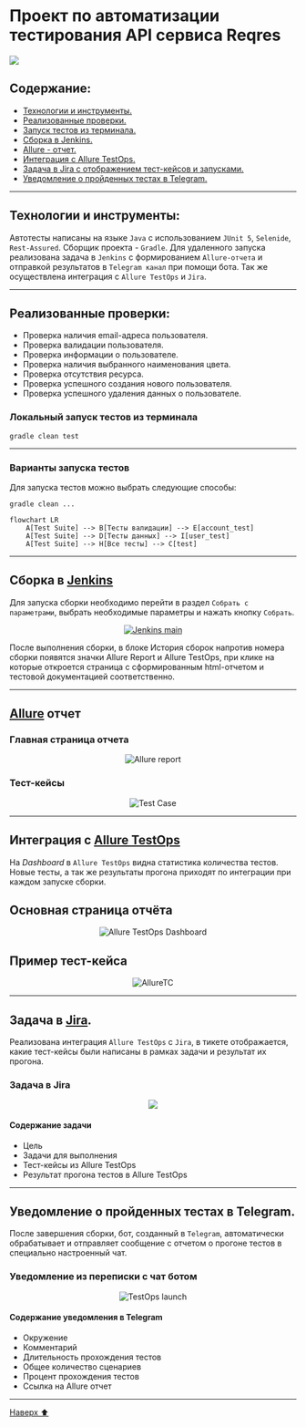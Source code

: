 # Проект по автоматизации тестирования API сервиса Reqres
<img  src="media/logo/reqresin.jpg">

## Содержание:

<a id="наверх"></a>
- <a href="#tools"> Технологии и инструменты.</a>
- <a href="#checking"> Реализованные проверки.</a>
- <a href="#console"> Запуск тестов из терминала.</a>
- <a href="#jenkins"> Сборка в Jenkins.</a>
- <a href="#allureReport"> Allure - отчет.</a>
- <a href="#allure"> Интеграция с Allure TestOps.</a>
- <a href="#jira"> Задача в Jira с отображением тест-кейсов и запусками.</a>  
- <a href="#tg"> Уведомление о пройденных тестах в Telegram.</a>
---

<a id="tools"></a>
## Технологии и инструменты:

Автотесты написаны на языке `Java` с использованием `JUnit 5`, `Selenide`, `Rest-Assured`. Сборщик проекта - `Gradle`. Для удаленного запуска реализована задача в `Jenkins` с формированием `Allure-отчета` и
отправкой результатов в `Telegram канал` при помощи бота. Так же осуществлена интеграция с `Allure TestOps` и `Jira`.

---

<a id="checking"></a>
## Реализованные проверки:

- Проверка наличия email-адреса пользователя.
- Проверка валидации пользователя.
- Проверка информации о пользователе.
- Проверка наличия выбранного наименования цвета.
- Проверка отсутствия ресурса.
- Проверка успешного создания нового пользователя.
- Проверка успешного удаления данных о пользователе.


<a id="console"></a>
### Локальный запуск тестов из терминала
`gradle clean test`

---

### Варианты запуска тестов

Для запуска тестов можно выбрать следующие способы:

`gradle clean ...`
```mermaid
flowchart LR
    A[Test Suite] --> B[Тесты валидации] --> E[account_test]
    A[Test Suite] --> D[Тесты данных] --> I[user_test]
    A[Test Suite] --> H[Все тесты] --> C[test]
```
---

<a id="jenkins"></a>
## Сборка в <a target="_blank" href="https://jenkins.autotests.cloud/job/VeberApiDiplom/"> Jenkins </a>
Для запуска сборки необходимо перейти в раздел <code>Собрать с параметрами</code>, выбрать необходимые параметры и нажать кнопку <code>Собрать</code>.
<p align="center">
<a href="https://jenkins.autotests.cloud/job/VeberApiDiplom/"><img src="media/screenshots/jenkins.png" alt="Jenkins main"/></a>
</p>
После выполнения сборки, в блоке История сборок напротив номера сборки появятся значки Allure Report и Allure TestOps, при клике на которые откроется страница с сформированным html-отчетом и тестовой документацией соответственно.

---
<a id="allureReport"></a>
## [Allure](https://jenkins.autotests.cloud/job/VeberApiDiplom/allure/) отчет

### Главная страница отчета

<p align="center">
<img src="media/screenshots/allure main.png" alt="Allure report">
</p>

### Тест-кейсы

<p align="center">
<img src="media/screenshots/alluresuites.png" alt="Test Case">
</p>

---
<a id="allure"></a>
## Интеграция с <a target="_blank" href="https://allure.autotests.cloud/project/4287/dashboards">Allure TestOps</a>
На *Dashboard* в <code>Allure TestOps</code> видна статистика количества тестов. Новые тесты, а так же результаты прогона приходят по интеграции при каждом запуске сборки.
## Основная страница отчёта

<p align="center">  
<img title="Allure TestOps Dashboard" src="media/screenshots/testopsmain.png">  
</p>  

## Пример тест-кейса
<p align="center">
<img title="AllureTC" src="media/screenshots/testops.png">
</p>

---

<a id="jira"></a>
## Задача в [Jira](https://jira.autotests.cloud/projects/HOMEWORK/issues/HOMEWORK-1264).

Реализована интеграция <code>Allure TestOps</code> с <code>Jira</code>, в тикете отображается, какие тест-кейсы были написаны в рамках задачи и результат их прогона.
### Задача в Jira

<p align="center">
<img src="media/screenshots/jira.png">
</p>

#### Содержание задачи

- Цель
- Задачи для выполнения
- Тест-кейсы из Allure TestOps
- Результат прогона тестов в Allure TestOps

---

<a id="tg"></a>
## Уведомление о пройденных тестах в Telegram.

После завершения сборки, бот, созданный в <code>Telegram</code>, автоматически обрабатывает и отправляет сообщение с отчетом
о прогоне тестов в специально настроенный чат.

### Уведомление из переписки с чат ботом

<p align="center">
<img src="media/screenshots/tg.png" alt="TestOps launch">
</p>


#### Содержание уведомления в Telegram

- Окружение
- Комментарий
- Длительность прохождения тестов
- Общее количество сценариев
- Процент прохождения тестов
- Ссылка на Allure отчет

---
[Наверх ⬆](#наверх)